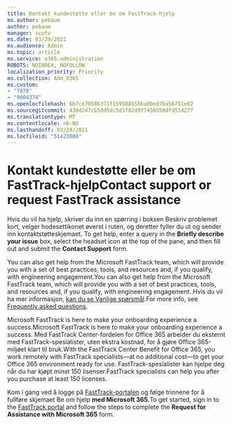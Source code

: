 ```yaml
---
title: Kontakt kundestøtte eller be om FastTrack-hjelp
ms.author: pebaum
author: pebaum
manager: scotv
ms.date: 03/29/2021
ms.audience: Admin
ms.topic: article
ms.service: o365-administration
ROBOTS: NOINDEX, NOFOLLOW
localization_priority: Priority
ms.collection: Adm_O365
ms.custom:
- "7878"
- "9004374"
ms.openlocfilehash: 6b7ce78586371f159588555ba00ed7ba56751e02
ms.sourcegitcommit: 430d247cb5dd5dc5d1f82d977456558dfd514277
ms.translationtype: MT
ms.contentlocale: nb-NO
ms.lasthandoff: 03/29/2021
ms.locfileid: "51421080"
---
```

# <a name="contact-support-or-request-fasttrack-assistance"></a><span data-ttu-id="9b080-102">Kontakt kundestøtte eller be om FastTrack-hjelp</span><span class="sxs-lookup"><span data-stu-id="9b080-102">Contact support or request FastTrack assistance</span></span>

<span data-ttu-id="9b080-103">Hvis du vil ha hjelp, skriver du inn en spørring i boksen Beskriv problemet kort, velger hodesettikonet øverst i ruten, og deretter fyller du ut og sender inn  kontaktstøtteskjemaet. </span><span class="sxs-lookup"><span data-stu-id="9b080-103">To get help, enter a query in the **Briefly describe your issue** box, select the headset icon at the top of the pane, and then fill out and submit the **Contact Support** form.</span></span>

<span data-ttu-id="9b080-104">You can also get help from the ‎Microsoft‎ FastTrack team, which will provide you with a set of best practices, tools, and resources and, if you qualify, with engineering engagement.</span><span class="sxs-lookup"><span data-stu-id="9b080-104">You can also get help from the ‎Microsoft‎ FastTrack team, which will provide you with a set of best practices, tools, and resources and, if you qualify, with engineering engagement.</span></span> <span data-ttu-id="9b080-105">Hvis du vil ha mer informasjon, [kan du se Vanlige spørsmål](https://go.microsoft.com/fwlink/?linkid=2132666).</span><span class="sxs-lookup"><span data-stu-id="9b080-105">For more info, see [Frequently asked questions](https://go.microsoft.com/fwlink/?linkid=2132666).</span></span>

<span data-ttu-id="9b080-106">‎Microsoft‎ FastTrack is here to make your onboarding experience a success.</span><span class="sxs-lookup"><span data-stu-id="9b080-106">‎Microsoft‎ FastTrack is here to make your onboarding experience a success.</span></span> <span data-ttu-id="9b080-107">Med FastTrack Center-fordelen for Office 365 arbeider du eksternt med FastTrack-spesialister, uten ekstra kostnad, for å gjøre Office 365-miljøet klart til bruk.</span><span class="sxs-lookup"><span data-stu-id="9b080-107">With the FastTrack Center Benefit for Office 365, you work remotely with FastTrack specialists—at no additional cost—to get your Office 365 environment ready for use.</span></span> <span data-ttu-id="9b080-108">FastTrack-spesialister kan hjelpe deg når du har kjøpt minst 150 lisenser.</span><span class="sxs-lookup"><span data-stu-id="9b080-108">FastTrack specialists can help you after you purchase at least 150 licenses.</span></span>

<span data-ttu-id="9b080-109">Kom i gang ved å logge på [FastTrack-portalen](https://go.microsoft.com/fwlink/?linkid=2125443) og følge trinnene for å fullføre skjemaet Be om hjelp **med Microsoft 365.**</span><span class="sxs-lookup"><span data-stu-id="9b080-109">To get started, sign in to the [FastTrack portal](https://go.microsoft.com/fwlink/?linkid=2125443) and follow the steps to complete the **Request for Assistance with Microsoft 365** form.</span></span>